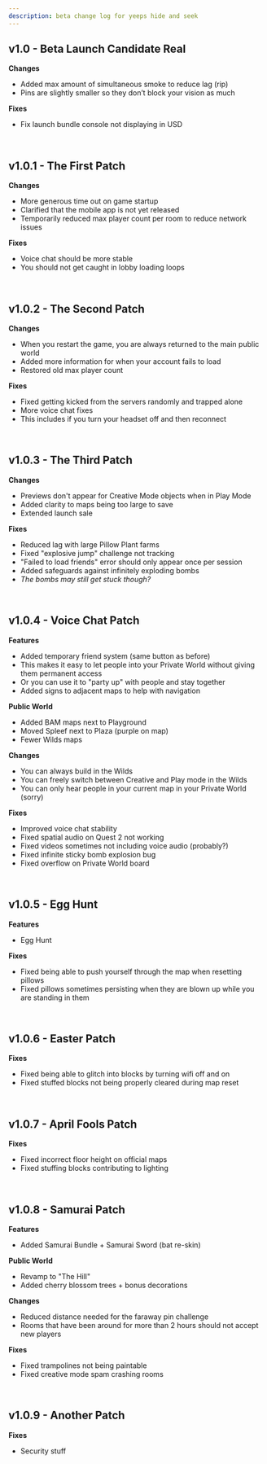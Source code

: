 ```yaml
---
description: beta change log for yeeps hide and seek
---
```

## v1.0 - Beta Launch Candidate Real
**Changes**

- Added max amount of simultaneous smoke to reduce lag (rip)
- Pins are slightly smaller so they don’t block your vision as much

**Fixes**

- Fix launch bundle console not displaying in USD
<br/>

## v1.0.1 - The First Patch
**Changes**

- More generous time out on game startup
- Clarified that the mobile app is not yet released
- Temporarily reduced max player count per room to reduce network issues

**Fixes**

- Voice chat should be more stable
- You should not get caught in lobby loading loops
<br/>

## v1.0.2 - The Second Patch
**Changes**

- When you restart the game, you are always returned to the main public world
- Added more information for when your account fails to load
- Restored old max player count

**Fixes**

- Fixed getting kicked from the servers randomly and trapped alone
- More voice chat fixes
- This includes if you turn your headset off and then reconnect
<br/>

## v1.0.3 - The Third Patch
**Changes**

- Previews don't appear for Creative Mode objects when in Play Mode
- Added clarity to maps being too large to save
- Extended launch sale

**Fixes**

- Reduced lag with large Pillow Plant farms
- Fixed "explosive jump" challenge not tracking
- "Failed to load friends" error should only appear once per session
- Added safeguards against infinitely exploding bombs
- *The bombs may still get stuck though?*
<br/>

## v1.0.4 - Voice Chat Patch
**Features**

- Added temporary friend system (same button as before)
- This makes it easy to let people into your Private World without giving them permanent access
- Or you can use it to "party up" with people and stay together
- Added signs to adjacent maps to help with navigation

**Public World**

- Added BAM maps next to Playground
- Moved Spleef next to Plaza (purple on map)
- Fewer Wilds maps

**Changes**

- You can always build in the Wilds
- You can freely switch between Creative and Play mode in the Wilds
- You can only hear people in your current map in your Private World (sorry)

**Fixes**

- Improved voice chat stability
- Fixed spatial audio on Quest 2 not working
- Fixed videos sometimes not including voice audio (probably?)
- Fixed infinite sticky bomb explosion bug
- Fixed overflow on Private World board
<br/>

## v1.0.5 - Egg Hunt
**Features**

- Egg Hunt

**Fixes**

- Fixed being able to push yourself through the map when resetting pillows
- Fixed pillows sometimes persisting when they are blown up while you are standing in them
<br/>

## v1.0.6 - Easter Patch
**Fixes**

- Fixed being able to glitch into blocks by turning wifi off and on
- Fixed stuffed blocks not being properly cleared during map reset
<br/>

## v1.0.7 - April Fools Patch
**Fixes**

- Fixed incorrect floor height on official maps
- Fixed stuffing blocks contributing to lighting
<br/>

## v1.0.8 - Samurai Patch
**Features**

- Added Samurai Bundle + Samurai Sword (bat re-skin)

**Public World**

- Revamp to "The Hill"
- Added cherry blossom trees + bonus decorations

**Changes**

- Reduced distance needed for the faraway pin challenge
- Rooms that have been around for more than 2 hours should not accept new players

**Fixes**

- Fixed trampolines not being paintable
- Fixed creative mode spam crashing rooms
<br/>

## v1.0.9 - Another Patch
**Fixes**

- Security stuff